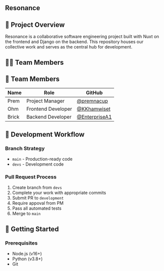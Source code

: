 ## Resonance

## 🌟 Project Overview

Resonance is a collaborative software engineering project built with Nuxt on the frontend and Django on the backend. This repository houses our collective work and serves as the central hub for development.

## 👨‍💻 Team Members

## 👥 Team Members

| Name | Role | GitHub |
|------|------|--------|
| Prem | Project Manager | [@premnacup](https://github.com/premnacup) |
| Ohm | Frontend Developer | [@KKhamwiset](https://github.com/KKhamwiset) |
| Brick | Backend Developer | [@EnterpriseA1](https://github.com/EnterpriseA1) |

## 🔄 Development Workflow

### Branch Strategy
- `main` - Production-ready code
- `devs` - Development code

### Pull Request Process
1. Create branch from `devs`
2. Complete your work with appropriate commits
3. Submit PR to `development`
4. Require appoval from PM
5. Pass all automated tests
6. Merge to `main`

## 🚀 Getting Started

### Prerequisites
- Node.js (v16+)
- Python (v3.8+)
- Git
